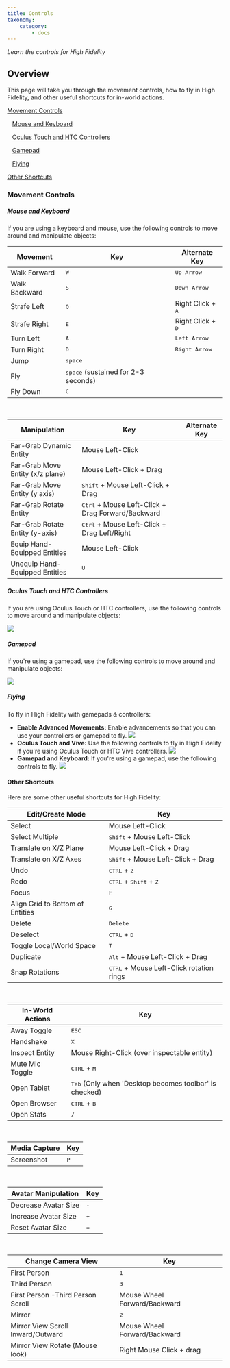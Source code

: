 ```yaml
---
title: Controls
taxonomy:
    category:
        - docs
---
```


*Learn the controls for High Fidelity*

## Overview

This page will take you through the movement controls, how to fly in High Fidelity, and other useful shortcuts for in-world actions.

[Movement Controls](#movement-controls)

&nbsp;&nbsp;&nbsp;[Mouse and Keyboard](#mouse-and-keyboard)

&nbsp;&nbsp;&nbsp;[Oculus Touch and HTC Controllers](#oculus-touch-and-htc-controllers)

&nbsp;&nbsp;&nbsp;[Gamepad](#gamepad)

&nbsp;&nbsp;&nbsp;[Flying](#flying)

[Other Shortcuts](#other-shortcuts)

### Movement Controls
##### Mouse and Keyboard
If you are using a keyboard and mouse, use the following controls to move around and manipulate objects:

| Movement  | Key | Alternate Key | 
| ------------- | ------------- | ------------- |
| Walk Forward | <kbd class="keyboard">W</kbd>  | <kbd class="keyboard">Up Arrow</kbd>  |
| Walk Backward  | <kbd class="keyboard">S</kbd>  | <kbd class="keyboard">Down Arrow</kbd>  |
| Strafe Left | <kbd class="keyboard">Q</kbd>  | Right Click + <kbd class="keyboard">A</kbd>   |
| Strafe Right  | <kbd class="keyboard">E</kbd>  | Right Click + <kbd class="keyboard">D</kbd>   |
| Turn Left | <kbd class="keyboard">A</kbd>  | <kbd class="keyboard">Left Arrow</kbd>   |
| Turn Right | <kbd class="keyboard">D</kbd>  | <kbd class="keyboard">Right Arrow</kbd>   |
| Jump | <kbd class="keyboard">space</kbd> |   |
| Fly | <kbd class="keyboard">space</kbd> (sustained for 2-3 seconds)  |   |
| Fly Down | <kbd class="keyboard">C</kbd> |   |
<br>


| Manipulation  | Key | Alternate Key | 
| ------------- | ------------- | ------------- |
| Far-Grab Dynamic Entity | Mouse Left-Click  |   |
| Far-Grab Move Entity (x/z plane)  | Mouse Left-Click + Drag  |  |
| Far-Grab Move Entity (y axis) | <kbd class="keyboard">Shift</kbd> + Mouse Left-Click + Drag  |    |
| Far-Grab Rotate Entity   | <kbd class="keyboard">Ctrl</kbd> + Mouse Left-Click + Drag Forward/Backward |   |
| Far-Grab Rotate Entity (y-axis) | <kbd class="keyboard">Ctrl</kbd> + Mouse Left-Click + Drag Left/Right  |   |
| Equip Hand-Equipped Entities | Mouse Left-Click  |    |
| Unequip Hand-Equipped Entities | <kbd class="keyboard">U</kbd> |   |


##### Oculus Touch and HTC Controllers

If you are using Oculus Touch or HTC controllers, use the following controls to move around and manipulate objects:

![](t-controller.png)



##### Gamepad

If you're using a gamepad, use the following controls to move around and manipulate objects:

![](g-controller.png)





##### Flying

To fly in High Fidelity with gamepads & controllers:

* **Enable Advanced Movements:** Enable advancements so that you can use your controllers or gamepad to fly. ![](enable-advance.png)
* **Oculus Touch and Vive:** Use the following controls to fly in High Fidelity if you're using Oculus Touch or HTC Vive controllers. ![](fly-controller.png)
* **Gamepad and Keyboard:** If you're using a gamepad, use the following controls to fly. ![](fly-other.png)


#### Other Shortcuts
Here are some other useful shortcuts for High Fidelity:

| Edit/Create Mode | Key |
| ------------- | ------------- |
| Select | Mouse Left-Click  |
| Select Multiple  | <kbd class="keyboard">Shift</kbd> + Mouse Left-Click  |
| Translate on X/Z Plane | Mouse Left-Click + Drag |
| Translate on X/Z Axes | <kbd class="keyboard">Shift</kbd> + Mouse Left-Click + Drag |
| Undo | <kbd class="keyboard">CTRL</kbd> + <kbd class="keyboard">Z</kbd> |
| Redo | <kbd class="keyboard">CTRL</kbd> + <kbd class="keyboard">Shift</kbd> + <kbd class="keyboard">Z</kbd>  |
| Focus | <kbd class="keyboard">F</kbd> |
| Align Grid to Bottom of Entities | <kbd class="keyboard">G</kbd> |
| Delete | <kbd class="keyboard">Delete</kbd> |
| Deselect | <kbd class="keyboard">CTRL</kbd> + <kbd class="keyboard">D</kbd> |
| Toggle Local/World Space | <kbd class="keyboard">T</kbd> |
| Duplicate | <kbd class="keyboard">Alt</kbd> + Mouse Left-Click + Drag |
| Snap Rotations | <kbd class="keyboard">CTRL</kbd> + Mouse Left-Click rotation rings |

<br>

| In-World Actions  | Key |
| ------------- | ------------- |
| Away Toggle | <kbd class="keyboard">ESC</kbd>  |
| Handshake  | <kbd class="keyboard">X</kbd>  |
| Inspect Entity | Mouse Right-Click (over inspectable entity)  |
| Mute Mic Toggle | <kbd class="keyboard">CTRL</kbd> + <kbd class="keyboard">M</kbd> |
| Open Tablet | <kbd class="keyboard">Tab</kbd> (Only when 'Desktop becomes toolbar' is checked) |
| Open Browser | <kbd class="keyboard">CTRL</kbd> + <kbd class="keyboard">B</kbd>  |
| Open Stats | <kbd class="keyboard">/</kbd> |

<br>


| Media Capture  | Key |
| ------------- | ------------- |
| Screenshot | <kbd class="keyboard">P</kbd>  |

<br>


| Avatar Manipulation | Key |
| ------------- | ------------- |
| Decrease Avatar Size | <kbd class="keyboard">-</kbd>  |
| Increase Avatar Size  | <kbd class="keyboard">+</kbd>  |
| Reset Avatar Size  | <kbd class="keyboard">=</kbd>  |

<br>


| Change Camera View  | Key |
| ------------- | ------------- |
| First Person | <kbd class="keyboard">1</kbd>  |
| Third Person  | <kbd class="keyboard">3</kbd>  |
| First Person -Third Person Scroll | 	Mouse Wheel Forward/Backward  |
| Mirror | <kbd class="keyboard">2</kbd> |
| Mirror View Scroll Inward/Outward | 	Mouse Wheel Forward/Backward |
| Mirror View Rotate (Mouse look) | Right Mouse Click + drag  |
